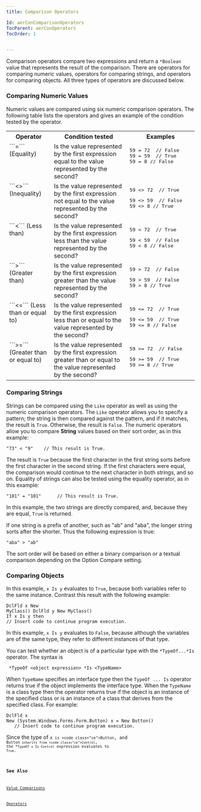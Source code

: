 ```yaml
---
title: Comparison Operators

Id: aerConComparisonOperators
TocParent: aerConOperators
TocOrder: 1


---
```


 Comparison operators compare two expressions and return a ```*Boolean``` value that represents the result of the comparison. There are operators for comparing numeric values, operators for comparing strings, and operators for comparing objects. All three types of operators are discussed below. 

### Comparing Numeric Values
Numeric values are compared using six numeric comparison operators. The following table lists the operators and gives an example of the condition tested by the operator. 

<table class="dtTABLE" id="Table2" cellspacing="0" width="85%">
                <tr valign="top">
                    <th colspan="1" rowspan="1" style="width: 19%">
                        Operator
                    </th>
                    <th colspan="1" rowspan="1" width="34%">
                        Condition tested
                    </th>
                    <th colspan="1" rowspan="1" style="width: 28%">
                        Examples
                    </th>
                </tr>
                <tr valign="top">
                    <td colspan="1" rowspan="1" style="height: 101px; width: 19%">
                        ```=``` (Equality)
                    </td>
                    <td colspan="1" rowspan="1" width="34%" style="height: 101px">Is the value represented by the first expression equal to the value represented by the second?</td>
                    <td colspan="1" rowspan="1" style="height: 101px; width: 28%">
                        <pre class="prettyprint">59 = 72  // False
59 = 59  // True
59 = 8 // False</pre>
                    </td>
                </tr>
                <tr valign="top">
                    <td colspan="1" rowspan="1" style="width: 19%">
                        ```<>``` (Inequality)
                    </td>
                    <td colspan="1" rowspan="1" width="34%">Is the value represented by the first expression not equal to the value represented by the second?</td>
                    <td colspan="1" rowspan="1" style="width: 28%">
                        <pre class="prettyprint">59 <> 72  // True
</pre>
                        <pre class="prettyprint">59 <> 59  // False
59 <> 8 // True</pre>
                    </td>
                </tr>
                <tr valign="top">
                    <td colspan="1" rowspan="1" style="width: 19%">
                        ```<``` (Less than)
                    </td>
                    <td colspan="1" rowspan="1" width="34%">
                        Is the value represented by the first expression less than
                        the value represented by the second?
                    </td>
                    <td colspan="1" rowspan="1" style="width: 28%">
                        <pre class="prettyprint">59 < 72  // True
</pre>
                        <pre class="prettyprint">59 < 59  // False 
59 < 8 // False</pre>
                    </td>
                </tr>
                <tr valign="top">
                    <td colspan="1" rowspan="1" style="width: 19%">
                        ```>``` (Greater than)
                    </td>
                    <td colspan="1" rowspan="1" width="34%">Is the value represented by the first expression greater than the value represented by the second?</td>
                    <td colspan="1" rowspan="1" style="width: 28%">
                        <pre class="prettyprint">59 > 72  // False
</pre>
                        <pre class="prettyprint">59 > 59  // False
59 > 8 // True</pre>
                    </td>
                </tr>
                <tr valign="top">
                    <td colspan="1" rowspan="1" style="width: 19%">
                        ```<=``` (Less than or equal to)
                    </td>
                    <td colspan="1" rowspan="1" width="34%">Is the value represented by the first expression less than or equal to the value represented by the second?</td>
                    <td colspan="1" rowspan="1" style="width: 28%">
                        <pre class="prettyprint">59 <= 72  // True
</pre>
                        <pre class="prettyprint">59 <= 59  // True
59 <= 8 // False</pre>
                    </td>
                </tr>
                <tr valign="top">
                    <td colspan="1" rowspan="1" style="width: 19%">
                        ```>=``` (Greater than or equal to)
                    </td>
                    <td colspan="1" rowspan="1" width="34%">Is the value represented by the first expression greater than or equal to the value represented by the second?</td>
                    <td colspan="1" rowspan="1" style="width: 28%">
                        <pre class="prettyprint">59 >= 72  // False
</pre>
                        <pre class="prettyprint">59 >= 59  // True
59 >= 8 // True</pre>
                    </td>
                </tr>
</table>

### Comparing Strings
Strings can be compared using the ```Like``` operator as well as using the numeric comparison operators. The ```Like``` operator allows you to specify a pattern; the string is then compared against the pattern, and if it matches, the result is ```True```. Otherwise, the result is ```False```. The numeric operators allow you to compare **String** values based on their sort order, as in this example: 

```
"73" < "9"    // This result is True.
```

The result is ```True``` because the first character in the first string sorts before the first character in the second string. If the first characters were equal, the comparison would continue to the next character in both strings, and so on. Equality of strings can also be tested using the equality operator, as in this example: 

```
"101" = "101"      // This result is True.
```

In this example, the two strings are directly compared, and, because they are equal, ```True``` is returned. 

If one string is a prefix of another, such as "ab" and "aba", the longer string sorts after the shorter. Thus the following expression is true: 

```"aba" > "ab"``` 

The sort order will be based on either a binary comparison or a textual comparison depending on the Option Compare setting. 

### Comparing Objects
In this example, ```x Is y``` evaluates to ```True```, because both variables refer to the same instance. Contrast this result with the following example: 

```
DclFld x New
MyClass() DclFld y New MyClass()
If x Is y then
// Insert code to continue program execution.
```

In this example, ```x Is y``` evaluates to ```False```, because although the variables are of the same type, they refer to different instances of that type. 

You can test whether an object is of a particular type with the ```*TypeOf...*Is``` operator. The syntax is 

```
 *TypeOf <object expression> *Is <TypeName>
```

When ```TypeName``` specifies an interface type then the ```TypeOf ... Is``` operator returns true if the object implements the interface type. When the ```TypeName``` is a class type then the operator returns true if the object is an instance of the specified class or is an instance of a class that derives from the specified class. For example: 

```
DclFld x
New (System.Windows.Forms.Form.Button) x = New Button()
   // Insert code to continue program execution.
```

Since the type of <code class="ce">x``` is <code class="ce">Button```, and <code class="ce">Button``` inherits from <code class="ce">Control```, the *```TypeOf x Is Control``` expression evaluates to ```True```. 

### See Also
[Value Comparisons](ecrConValueComparisons.html)

[Operators](ecrConOperators.html) 
